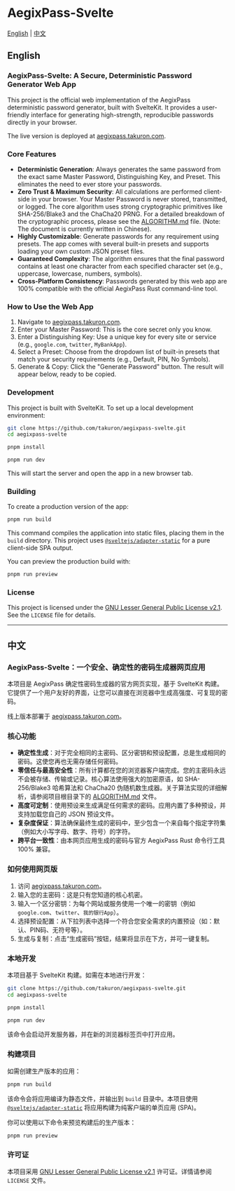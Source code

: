 # AegixPass-Svelte

[English](#english) | [中文](#中文)

## English

### AegixPass-Svelte: A Secure, Deterministic Password Generator Web App

This project is the official web implementation of the AegixPass deterministic password generator, built with SvelteKit. It provides a user-friendly interface for generating high-strength, reproducible passwords directly in your browser.

The live version is deployed at [aegixpass.takuron.com](https://aegixpass.takuron.com).

### Core Features

- **Deterministic Generation**: Always generates the same password from the exact same Master Password, Distinguishing Key, and Preset. This eliminates the need to ever store your passwords.
- **Zero Trust & Maximum Security**: All calculations are performed client-side in your browser. Your Master Password is never stored, transmitted, or logged. The core algorithm uses strong cryptographic primitives like SHA-256/Blake3 and the ChaCha20 PRNG. For a detailed breakdown of the cryptographic process, please see the [ALGORITHM.md](./ALGORITHM.md) file. (Note: The document is currently written in Chinese).
- **Highly Customizable**: Generate passwords for any requirement using presets. The app comes with several built-in presets and supports loading your own custom JSON preset files.
- **Guaranteed Complexity**: The algorithm ensures that the final password contains at least one character from each specified character set (e.g., uppercase, lowercase, numbers, symbols).
- **Cross-Platform Consistency**: Passwords generated by this web app are 100% compatible with the official AegixPass Rust command-line tool.

### How to Use the Web App

1. Navigate to [aegixpass.takuron.com](https://aegixpass.takuron.com).
2. Enter your Master Password: This is the core secret only you know.
3. Enter a Distinguishing Key: Use a unique key for every site or service (e.g., `google.com`, `twitter`, `MyBankApp`).
4. Select a Preset: Choose from the dropdown list of built-in presets that match your security requirements (e.g., Default, PIN, No Symbols).
5. Generate & Copy: Click the "Generate Password" button. The result will appear below, ready to be copied.

### Development

This project is built with SvelteKit. To set up a local development environment:

```bash
git clone https://github.com/takuron/aegixpass-svelte.git
cd aegixpass-svelte

pnpm install

pnpm run dev
```

This will start the server and open the app in a new browser tab.

### Building

To create a production version of the app:

```bash
pnpm run build
```

This command compiles the application into static files, placing them in the `build` directory. This project uses [`@sveltejs/adapter-static`](https://github.com/sveltejs/adapter-static) for a pure client-side SPA output.

You can preview the production build with:

```bash
pnpm run preview
```

### License

This project is licensed under the [GNU Lesser General Public License v2.1](./LICENSE). See the `LICENSE` file for details.

---

## 中文

### AegixPass-Svelte：一个安全、确定性的密码生成器网页应用

本项目是 AegixPass 确定性密码生成器的官方网页实现，基于 SvelteKit 构建。它提供了一个用户友好的界面，让您可以直接在浏览器中生成高强度、可复现的密码。

线上版本部署于 [aegixpass.takuron.com](https://aegixpass.takuron.com)。

### 核心功能

- **确定性生成**：对于完全相同的主密码、区分密钥和预设配置，总是生成相同的密码。这使您再也无需存储任何密码。
- **零信任与最高安全性**：所有计算都在您的浏览器客户端完成。您的主密码永远不会被存储、传输或记录。核心算法使用强大的加密原语，如 SHA-256/Blake3 哈希算法和 ChaCha20 伪随机数生成器。关于算法实现的详细解析，请参阅项目根目录下的 [ALGORITHM.md](./ALGORITHM.md) 文件。
- **高度可定制**：使用预设来生成满足任何需求的密码。应用内置了多种预设，并支持加载您自己的 JSON 预设文件。
- **复杂度保证**：算法确保最终生成的密码中，至少包含一个来自每个指定字符集（例如大小写字母、数字、符号）的字符。
- **跨平台一致性**：由本网页应用生成的密码与官方 AegixPass Rust 命令行工具 100% 兼容。

### 如何使用网页版

1. 访问 [aegixpass.takuron.com](https://aegixpass.takuron.com)。
2. 输入您的主密码：这是只有您知道的核心机密。
3. 输入一个区分密钥：为每个网站或服务使用一个唯一的密钥（例如 `google.com`、`twitter`、`我的银行App`）。
4. 选择预设配置：从下拉列表中选择一个符合您安全需求的内置预设（如：默认、PIN码、无符号等）。
5. 生成与复制：点击“生成密码”按钮，结果将显示在下方，并可一键复制。

### 本地开发

本项目基于 SvelteKit 构建。如需在本地进行开发：

```bash
git clone https://github.com/takuron/aegixpass-svelte.git
cd aegixpass-svelte

pnpm install

pnpm run dev
```

该命令会启动开发服务器，并在新的浏览器标签页中打开应用。

### 构建项目

如需创建生产版本的应用：

```bash
pnpm run build
```

该命令会将应用编译为静态文件，并输出到 `build` 目录中。本项目使用 [`@sveltejs/adapter-static`](https://github.com/sveltejs/adapter-static) 将应用构建为纯客户端的单页应用 (SPA)。

你可以使用以下命令来预览构建后的生产版本：

```bash
pnpm run preview
```

### 许可证

本项目采用 [GNU Lesser General Public License v2.1](./LICENSE) 许可证。详情请参阅 `LICENSE` 文件。

